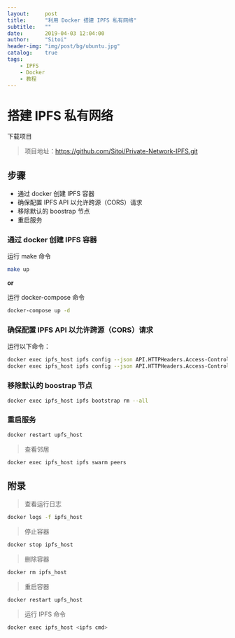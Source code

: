 ```yaml
---
layout:     post
title:      "利用 Docker 搭建 IPFS 私有网络"
subtitle:   ""
date:       2019-04-03 12:04:00
author:     "Sitoi"
header-img: "img/post/bg/ubuntu.jpg"
catalog:    true
tags:
    - IPFS
    - Docker
    - 教程
---
```



# 搭建 IPFS 私有网络

下载项目

> 项目地址：https://github.com/Sitoi/Private-Network-IPFS.git

## 步骤

- 通过 docker 创建 IPFS 容器
- 确保配置 IPFS API 以允许跨源（CORS）请求
- 移除默认的 boostrap 节点
- 重启服务

### 通过 docker 创建 IPFS 容器

运行 make 命令

```bash
make up
```

**or** 

运行 docker-compose 命令

```bash
docker-compose up -d
```

### 确保配置 IPFS API 以允许跨源（CORS）请求

运行以下命令：

```bash
docker exec ipfs_host ipfs config --json API.HTTPHeaders.Access-Control-Allow-Origin '["http://0.0.0.0:5001", "http://127.0.0.1:5001", "https://webui.ipfs.io"]'
docker exec ipfs_host ipfs config --json API.HTTPHeaders.Access-Control-Allow-Methods '["PUT", "GET", "POST"]'
```

### 移除默认的 boostrap 节点

```bash
docker exec ipfs_host ipfs bootstrap rm --all
```

### 重启服务

```bash
docker restart upfs_host
```

> 查看邻居

```bash
docker exec ipfs_host ipfs swarm peers
```

## 附录

> 查看运行日志

```bash
docker logs -f ipfs_host
```

> 停止容器

```bash
docker stop ipfs_host
```

> 删除容器

```bash
docker rm ipfs_host
```

> 重启容器

```bash
docker restart upfs_host
```

> 运行 IPFS 命令 

```bash
docker exec ipfs_host <ipfs cmd>
```
